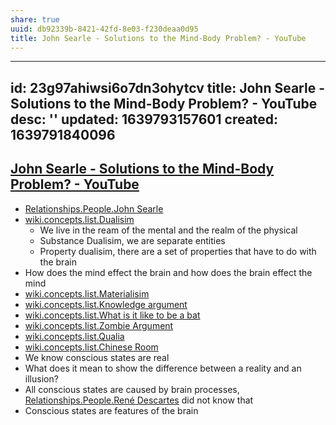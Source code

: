 ```yaml
---
share: true
uuid: db92339b-8421-42fd-8e03-f230deaa0d95
title: John Searle - Solutions to the Mind-Body Problem? - YouTube
---
```

---
id: 23g97ahiwsi6o7dn3ohytcv
title: John Searle - Solutions to the Mind-Body Problem? - YouTube
desc: ''
updated: 1639793157601
created: 1639791840096
---

## [John Searle - Solutions to the Mind-Body Problem? - YouTube](https://www.youtube.com/watch?v=IgWbExnceHE)

* [Relationships.People.John Searle](/undefined)
* [wiki.concepts.list.Dualisim](/b9f3d0a1-4752-432b-a8e2-d44084fa6487)
  * We live in the ream of the mental and the realm of the physical
  * Substance Dualisim, we are separate entities
  * Property dualisim, there are a set of properties that have to do with the brain
* How does the mind effect the brain and how does the brain effect the mind
* [wiki.concepts.list.Materialisim](/d898c0b3-5927-4803-9c2e-cd2dedc364f5)
* [wiki.concepts.list.Knowledge argument](/e2cad632-0c65-44c3-924c-1b2cd870862a)
* [wiki.concepts.list.What is it like to be a bat](/85201c82-74ef-4fb7-b505-b01d6bf994f3)
* [wiki.concepts.list.Zombie Argument](/6b8a2641-1ad4-4a7b-a67f-3c2feaf425b7)
* [wiki.concepts.list.Qualia](/3ef6214a-27ae-42f3-8060-1febd27f3fc0)
* [wiki.concepts.list.Chinese Room](/e1aed0af-98ef-4514-9a7e-8e6eaaac2f1d)
* We know conscious states are real
* What does it mean to show the difference between a reality and an illusion?
* All conscious states are caused by brain processes, [Relationships.People.René Descartes](/undefined) did not know that
* Conscious states are features of the brain